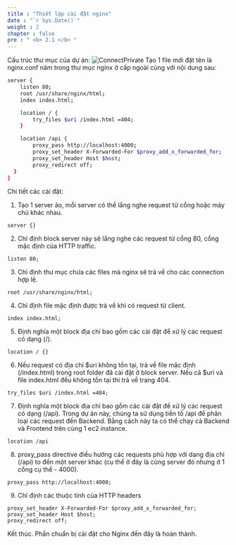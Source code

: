 ```yaml
---
title : "Thiết lập cài đặt nginx"
date : "`r Sys.Date()`"
weight : 2
chapter : false
pre : " <b> 2.1 </b> "
---
```


Cấu trúc thư mục của dự án:
![ConnectPrivate](images/folder_structure.png)
Tạo 1 file mới đặt tên là nginx.conf năm trong thư mục nginx ở cấp ngoài cùng với nội dung sau:
```bash
server {
    listen 80;
    root /usr/share/nginx/html;
    index index.html;

    location / {
        try_files $uri /index.html =404;
    }

    location /api {
        proxy_pass http://localhost:4000;
        proxy_set_header X-Forwarded-For $proxy_add_x_forwarded_for;
        proxy_set_header Host $host;
        proxy_redirect off;
  }
}
```

Chi tiết các cài đặt:

1. Tạo 1 server ảo, mỗi server có thể lắng nghe request từ cổng hoặc máy chủ khác nhau.

```
server {}
```
2. Chỉ định block server này sẽ lắng nghe các request từ cổng 80, cổng mặc định của HTTP traffic.
```
listen 80;
```
3. Chỉ định thư mục chứa các files mà nginx sẽ trả về cho các connection hợp lệ.
```
root /usr/share/nginx/html;
```

4. Chỉ định file mặc định được trả về khi có request từ client.
```
index index.html;
```

5. Định nghĩa một block địa chỉ bao gồm các cài đặt để xử lý các request có dạng (/).
```
location / {}
```

6. Nếu request có địa chỉ $uri không tồn tại, trả về file mặc định (/index.html) trong root folder đã cài đặt ở block server. Nếu cả $uri và file index.html đều không tồn tại thì trả về trang 404.
```
try_files $uri /index.html =404;
```

7. Định nghĩa một block địa chỉ bao gồm các cài đặt để xử lý các request có dạng (/api). Trong dự án này, chúng ta sử dụng tiền tố /api để phân loại các request đến Backend. Bằng cách này ta có thể chạy cả Backend và Frontend trên cùng 1 ec2 instance.
```
location /api
```

8. proxy_pass directive điều hướng các requests phù hợp với dạng địa chỉ (/api) to đến một server khác (cụ thể ở đây là cùng server đó nhưng ở 1 cổng cụ thể - 4000). 
```
proxy_pass http://localhost:4000;
```
9. Chỉ định các thuộc tính của HTTP headers
```
proxy_set_header X-Forwarded-For $proxy_add_x_forwarded_for;
proxy_set_header Host $host;
proxy_redirect off;
```

Kết thúc. Phần chuẩn bị cài đặt cho Nginx đến đây là hoàn thành.